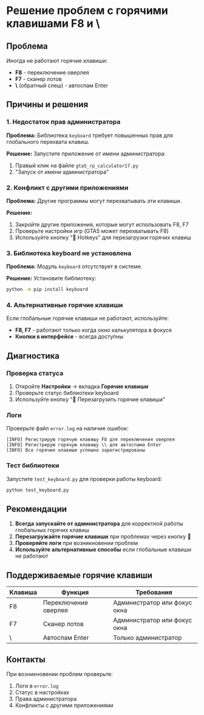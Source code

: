 # Решение проблем с горячими клавишами F8 и \

## Проблема
Иногда не работают горячие клавиши:
- **F8** - переключение оверлея
- **F7** - сканер лотов  
- **\\** (обратный слеш) - автоспам Enter

## Причины и решения

### 1. Недостаток прав администратора
**Проблема:** Библиотека `keyboard` требует повышенных прав для глобального перехвата клавиш.

**Решение:** Запустите приложение от имени администратора:
1. Правый клик на файле `gta5_rp_calculator17.py`
2. "Запуск от имени администратора"

### 2. Конфликт с другими приложениями
**Проблема:** Другие программы могут перехватывать эти клавиши.

**Решение:** 
1. Закройте другие приложения, которые могут использовать F8, F7
2. Проверьте настройки игр (GTA5 может перехватывать F8)
3. Используйте кнопку "🔄 Hotkeys" для перезагрузки горячих клавиш

### 3. Библиотека keyboard не установлена
**Проблема:** Модуль `keyboard` отсутствует в системе.

**Решение:** Установите библиотеку:
```bash
python -m pip install keyboard
```

### 4. Альтернативные горячие клавиши
Если глобальные горячие клавиши не работают, используйте:
- **F8, F7** - работают только когда окно калькулятора в фокусе
- **Кнопки в интерфейсе** - всегда доступны

## Диагностика

### Проверка статуса
1. Откройте **Настройки** → вкладка **Горячие клавиши**
2. Проверьте статус библиотеки keyboard
3. Используйте кнопку "🔄 Перезагрузить горячие клавиши"

### Логи
Проверьте файл `error.log` на наличие ошибок:
```
[INFO] Регистрирую горячую клавишу F8 для переключения оверлея
[INFO] Регистрирую горячую клавишу \\ для автоспама Enter
[INFO] Все горячие клавиши успешно зарегистрированы
```

### Тест библиотеки
Запустите `test_keyboard.py` для проверки работы keyboard:
```bash
python test_keyboard.py
```

## Рекомендации

1. **Всегда запускайте от администратора** для корректной работы глобальных горячих клавиш
2. **Перезагружайте горячие клавиши** при проблемах через кнопку 🔄
3. **Проверяйте логи** при возникновении проблем
4. **Используйте альтернативные способы** если глобальные клавиши не работают

## Поддерживаемые горячие клавиши

| Клавиша | Функция | Требования |
|---------|---------|------------|
| F8 | Переключение оверлея | Администратор или фокус окна |
| F7 | Сканер лотов | Администратор или фокус окна |
| \\ | Автоспам Enter | Только администратор |

## Контакты
При возникновении проблем проверьте:
1. Логи в `error.log`
2. Статус в настройках
3. Права администратора
4. Конфликты с другими приложениями
